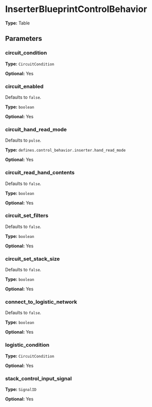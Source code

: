 # InserterBlueprintControlBehavior

**Type:** Table

## Parameters

### circuit_condition

**Type:** `CircuitCondition`

**Optional:** Yes

### circuit_enabled

Defaults to `false`.

**Type:** `boolean`

**Optional:** Yes

### circuit_hand_read_mode

Defaults to `pulse`.

**Type:** `defines.control_behavior.inserter.hand_read_mode`

**Optional:** Yes

### circuit_read_hand_contents

Defaults to `false`.

**Type:** `boolean`

**Optional:** Yes

### circuit_set_filters

Defaults to `false`.

**Type:** `boolean`

**Optional:** Yes

### circuit_set_stack_size

Defaults to `false`.

**Type:** `boolean`

**Optional:** Yes

### connect_to_logistic_network

Defaults to `false`.

**Type:** `boolean`

**Optional:** Yes

### logistic_condition

**Type:** `CircuitCondition`

**Optional:** Yes

### stack_control_input_signal

**Type:** `SignalID`

**Optional:** Yes

